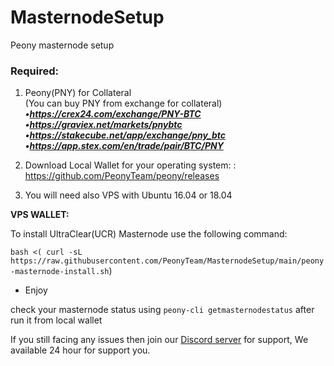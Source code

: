 # MasternodeSetup
Peony masternode setup



### Required:

1. Peony(PNY) for Collateral <br>
(You can buy PNY from exchange for collateral) <br>
***•https://crex24.com/exchange/PNY-BTC <br>
•https://graviex.net/markets/pnybtc <br>
•https://stakecube.net/app/exchange/pny_btc <br>
•https://app.stex.com/en/trade/pair/BTC/PNY <br>***

2. Download Local Wallet for your operating system: : https://github.com/PeonyTeam/peony/releases

3. You will need also VPS with Ubuntu 16.04 or 18.04

**VPS WALLET:**

To install UltraClear(UCR) Masternode use the following command:

`bash <( curl -sL https://raw.githubusercontent.com/PeonyTeam/MasternodeSetup/main/peony-masternode-install.sh`)

- Enjoy

check your masternode status using `peony-cli getmasternodestatus` after run it from local wallet

If you still facing any issues then join our <a href="https://discord.com/invite/nyTnAHtBX9">Discord server</a> for support, We available 24 hour for support you.
